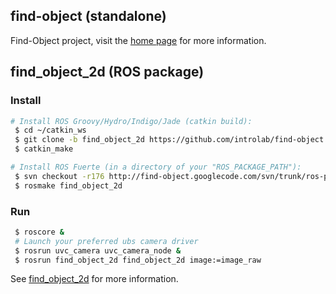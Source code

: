 ## find-object (standalone)
Find-Object project, visit the [home page](http://introlab.github.io/find-object/) for more information.

## find_object_2d (ROS package)

### Install
```bash
# Install ROS Groovy/Hydro/Indigo/Jade (catkin build):
 $ cd ~/catkin_ws
 $ git clone -b find_object_2d https://github.com/introlab/find-object.git src/find_object_2d
 $ catkin_make

# Install ROS Fuerte (in a directory of your "ROS_PACKAGE_PATH"):
 $ svn checkout -r176 http://find-object.googlecode.com/svn/trunk/ros-pkg/find_object_2d
 $ rosmake find_object_2d
```

### Run
```bash
 $ roscore &
 # Launch your preferred ubs camera driver
 $ rosrun uvc_camera uvc_camera_node &
 $ rosrun find_object_2d find_object_2d image:=image_raw
```
See [find_object_2d](http://wiki.ros.org/find_object_2d) for more information.
